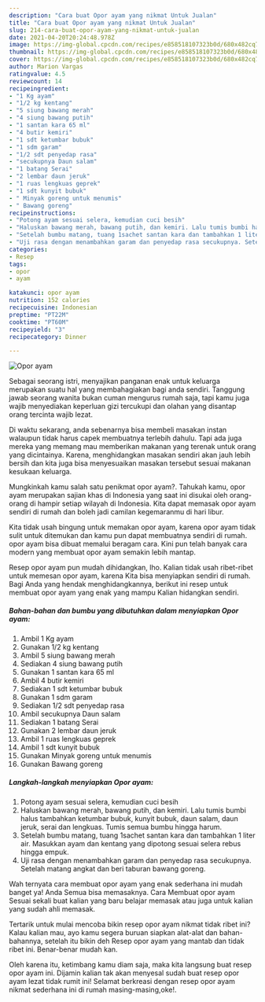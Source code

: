 ```yaml
---
description: "Cara buat Opor ayam yang nikmat Untuk Jualan"
title: "Cara buat Opor ayam yang nikmat Untuk Jualan"
slug: 214-cara-buat-opor-ayam-yang-nikmat-untuk-jualan
date: 2021-04-20T20:24:48.978Z
image: https://img-global.cpcdn.com/recipes/e858518107323b0d/680x482cq70/opor-ayam-foto-resep-utama.jpg
thumbnail: https://img-global.cpcdn.com/recipes/e858518107323b0d/680x482cq70/opor-ayam-foto-resep-utama.jpg
cover: https://img-global.cpcdn.com/recipes/e858518107323b0d/680x482cq70/opor-ayam-foto-resep-utama.jpg
author: Marion Vargas
ratingvalue: 4.5
reviewcount: 14
recipeingredient:
- "1 Kg ayam"
- "1/2 kg kentang"
- "5 siung bawang merah"
- "4 siung bawang putih"
- "1 santan kara 65 ml"
- "4 butir kemiri"
- "1 sdt ketumbar bubuk"
- "1 sdm garam"
- "1/2 sdt penyedap rasa"
- "secukupnya Daun salam"
- "1 batang Serai"
- "2 lembar daun jeruk"
- "1 ruas lengkuas geprek"
- "1 sdt kunyit bubuk"
- " Minyak goreng untuk menumis"
- " Bawang goreng"
recipeinstructions:
- "Potong ayam sesuai selera, kemudian cuci besih"
- "Haluskan bawang merah, bawang putih, dan kemiri. Lalu tumis bumbi halus tambahkan ketumbar bubuk, kunyit bubuk, daun salam, daun jeruk, serai dan lengkuas. Tumis semua bumbu hingga harum."
- "Setelah bumbu matang, tuang 1sachet santan kara dan tambahkan 1 liter air. Masukkan ayam dan kentang yang dipotong sesuai selera rebus hingga empuk."
- "Uji rasa dengan menambahkan garam dan penyedap rasa secukupnya. Setelah matang angkat dan beri taburan bawang goreng."
categories:
- Resep
tags:
- opor
- ayam

katakunci: opor ayam 
nutrition: 152 calories
recipecuisine: Indonesian
preptime: "PT22M"
cooktime: "PT60M"
recipeyield: "3"
recipecategory: Dinner

---
```



![Opor ayam](https://img-global.cpcdn.com/recipes/e858518107323b0d/680x482cq70/opor-ayam-foto-resep-utama.jpg)

Sebagai seorang istri, menyajikan panganan enak untuk keluarga merupakan suatu hal yang membahagiakan bagi anda sendiri. Tanggung jawab seorang  wanita bukan cuman mengurus rumah saja, tapi kamu juga wajib menyediakan keperluan gizi tercukupi dan olahan yang disantap orang tercinta wajib lezat.

Di waktu  sekarang, anda sebenarnya bisa membeli masakan instan walaupun tidak harus capek membuatnya terlebih dahulu. Tapi ada juga mereka yang memang mau memberikan makanan yang terenak untuk orang yang dicintainya. Karena, menghidangkan masakan sendiri akan jauh lebih bersih dan kita juga bisa menyesuaikan masakan tersebut sesuai makanan kesukaan keluarga. 



Mungkinkah kamu salah satu penikmat opor ayam?. Tahukah kamu, opor ayam merupakan sajian khas di Indonesia yang saat ini disukai oleh orang-orang di hampir setiap wilayah di Indonesia. Kita dapat memasak opor ayam sendiri di rumah dan boleh jadi camilan kegemaranmu di hari libur.

Kita tidak usah bingung untuk memakan opor ayam, karena opor ayam tidak sulit untuk ditemukan dan kamu pun dapat membuatnya sendiri di rumah. opor ayam bisa dibuat memalui beragam cara. Kini pun telah banyak cara modern yang membuat opor ayam semakin lebih mantap.

Resep opor ayam pun mudah dihidangkan, lho. Kalian tidak usah ribet-ribet untuk memesan opor ayam, karena Kita bisa menyiapkan sendiri di rumah. Bagi Anda yang hendak menghidangkannya, berikut ini resep untuk membuat opor ayam yang enak yang mampu Kalian hidangkan sendiri.

<!--inarticleads1-->

##### Bahan-bahan dan bumbu yang dibutuhkan dalam menyiapkan Opor ayam:

1. Ambil 1 Kg ayam
1. Gunakan 1/2 kg kentang
1. Ambil 5 siung bawang merah
1. Sediakan 4 siung bawang putih
1. Gunakan 1 santan kara 65 ml
1. Ambil 4 butir kemiri
1. Sediakan 1 sdt ketumbar bubuk
1. Gunakan 1 sdm garam
1. Sediakan 1/2 sdt penyedap rasa
1. Ambil secukupnya Daun salam
1. Sediakan 1 batang Serai
1. Gunakan 2 lembar daun jeruk
1. Ambil 1 ruas lengkuas geprek
1. Ambil 1 sdt kunyit bubuk
1. Gunakan  Minyak goreng untuk menumis
1. Gunakan  Bawang goreng




<!--inarticleads2-->

##### Langkah-langkah menyiapkan Opor ayam:

1. Potong ayam sesuai selera, kemudian cuci besih
1. Haluskan bawang merah, bawang putih, dan kemiri. Lalu tumis bumbi halus tambahkan ketumbar bubuk, kunyit bubuk, daun salam, daun jeruk, serai dan lengkuas. Tumis semua bumbu hingga harum.
1. Setelah bumbu matang, tuang 1sachet santan kara dan tambahkan 1 liter air. Masukkan ayam dan kentang yang dipotong sesuai selera rebus hingga empuk.
1. Uji rasa dengan menambahkan garam dan penyedap rasa secukupnya. Setelah matang angkat dan beri taburan bawang goreng.




Wah ternyata cara membuat opor ayam yang enak sederhana ini mudah banget ya! Anda Semua bisa memasaknya. Cara Membuat opor ayam Sesuai sekali buat kalian yang baru belajar memasak atau juga untuk kalian yang sudah ahli memasak.

Tertarik untuk mulai mencoba bikin resep opor ayam nikmat tidak ribet ini? Kalau kalian mau, ayo kamu segera buruan siapkan alat-alat dan bahan-bahannya, setelah itu bikin deh Resep opor ayam yang mantab dan tidak ribet ini. Benar-benar mudah kan. 

Oleh karena itu, ketimbang kamu diam saja, maka kita langsung buat resep opor ayam ini. Dijamin kalian tak akan menyesal sudah buat resep opor ayam lezat tidak rumit ini! Selamat berkreasi dengan resep opor ayam nikmat sederhana ini di rumah masing-masing,oke!.

